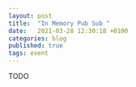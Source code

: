 ```yaml
---
layout: post
title:  "In Memory Pub Sub "
date:   2021-03-28 12:30:18 +0100
categories: blog
published: true
tags: event
---
```

TODO
